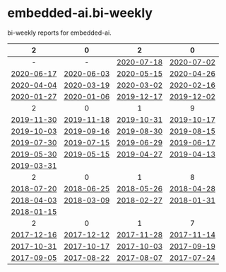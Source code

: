 # embedded-ai.bi-weekly

bi-weekly reports for embedded-ai.

|                    2                    |                    0                    |                    2                    |                    0                    |
| :-------------------------------------: | :-------------------------------------: | :-------------------------------------: | :-------------------------------------: |
|                    -                    |                    -                    | [2020-07-18](./bi-weekly/2020-07-18.md) | [2020-07-02](./bi-weekly/2020-07-02.md) |
| [2020-06-17](./bi-weekly/2020-06-17.md) | [2020-06-03](./bi-weekly/2020-06-03.md) | [2020-05-15](./bi-weekly/2020-05-15.md) | [2020-04-26](./bi-weekly/2020-04-26.md) |
| [2020-04-04](./bi-weekly/2020-04-04.md) | [2020-03-19](./bi-weekly/2020-03-19.md) | [2020-03-02](./bi-weekly/2020-03-02.md) | [2020-02-16](./bi-weekly/2020-02-16.md) |
| [2020-01-27](./bi-weekly/2020-01-27.md) | [2020-01-06](./bi-weekly/2020-01-06.md) | [2019-12-17](./bi-weekly/2019-12-17.md) | [2019-12-02](./bi-weekly/2019-12-02.md) |
|                    2                    |                    0                    |                    1                    |                    9                    |
| [2019-11-30](./bi-weekly/2019-11-30.md) | [2019-11-18](./bi-weekly/2019-11-18.md) | [2019-10-31](./bi-weekly/2019-10-31.md) | [2019-10-17](./bi-weekly/2019-10-17.md) |
| [2019-10-03](./bi-weekly/2019-10-03.md) | [2019-09-16](./bi-weekly/2019-09-16.md) | [2019-08-30](./bi-weekly/2019-08-30.md) | [2019-08-15](./bi-weekly/2019-08-15.md) |
| [2019-07-30](./bi-weekly/2019-07-30.md) | [2019-07-15](./bi-weekly/2019-07-15.md) | [2019-06-29](./bi-weekly/2019-06-29.md) | [2019-06-17](./bi-weekly/2019-06-17.md) |
| [2019-05-30](./bi-weekly/2019-05-30.md) | [2019-05-15](./bi-weekly/2019-05-15.md) | [2019-04-27](./bi-weekly/2019-04-27.md) | [2019-04-13](./bi-weekly/2019-04-13.md) |
| [2019-03-31](./bi-weekly/2019-03-31.md) |                                         |                                         |                                         |
|                    2                    |                    0                    |                    1                    |                    8                    |
| [2018-07-20](./bi-weekly/2018-07-20.md) | [2018-06-25](./bi-weekly/2018-06-25.md) | [2018-05-26](./bi-weekly/2018-05-26.md) | [2018-04-28](./bi-weekly/2018-04-28.md) |
| [2018-04-03](./bi-weekly/2018-04-03.md) | [2018-03-09](./bi-weekly/2018-03-09.md) | [2018-02-27](./bi-weekly/2018-02-27.md) | [2018-01-31](./bi-weekly/2018-01-31.md) |
| [2018-01-15](./bi-weekly/2018-01-15.md) |                                         |                                         |                                         |
|                    2                    |                    0                    |                    1                    |                    7                    |
| [2017-12-16](./bi-weekly/2017-12-16.md) | [2017-12-12](./bi-weekly/2017-12-12.md) | [2017-11-28](./bi-weekly/2017-11-28.md) | [2017-11-14](./bi-weekly/2017-11-14.md) |
| [2017-10-31](./bi-weekly/2017-10-31.md) | [2017-10-17](./bi-weekly/2017-10-17.md) | [2017-10-03](./bi-weekly/2017-10-03.md) | [2017-09-19](./bi-weekly/2017-09-19.md) |
| [2017-09-05](./bi-weekly/2017-09-05.md) | [2017-08-22](./bi-weekly/2017-08-22.md) | [2017-08-07](./bi-weekly/2017-08-07.md) | [2017-07-24](./bi-weekly/2017-07-24.md) |
